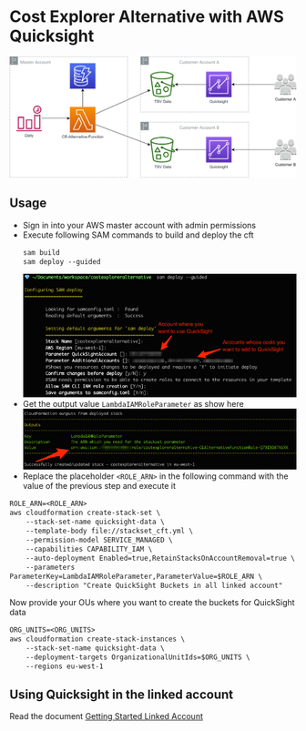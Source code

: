 # Cost Explorer Alternative with AWS Quicksight

![arc](./images/CE-Alternative.jpg)
## Usage
* Sign in into your AWS master account with admin permissions
* Execute following SAM commands to build and deploy the cft
    ```
    sam build
    sam deploy --guided
    ```
    ![Execution example of sam deploy guided](./images/sam_deploy.png)    
* Get the output value `LambdaIAMRoleParameter` as show here
![Output section of the deployed cft](./images/cft_output.png)
* Replace the placeholder `<ROLE_ARN>` in the following command with the value of the previous step and execute it 
```
ROLE_ARN=<ROLE_ARN>
aws cloudformation create-stack-set \
    --stack-set-name quicksight-data \
    --template-body file://stackset_cft.yml \
    --permission-model SERVICE_MANAGED \
    --capabilities CAPABILITY_IAM \
    --auto-deployment Enabled=true,RetainStacksOnAccountRemoval=true \
    --parameters ParameterKey=LambdaIAMRoleParameter,ParameterValue=$ROLE_ARN \
    --description "Create QuickSight Buckets in all linked account"
```
Now provide your OUs where you want to create the buckets for QuickSight data
```
ORG_UNITS=<ORG_UNITS>
aws cloudformation create-stack-instances \
    --stack-set-name quicksight-data \
    --deployment-targets OrganizationalUnitIds=$ORG_UNITS \
    --regions eu-west-1
```


## Using Quicksight in the linked account
Read the document [Getting Started Linked Account](./GettingStartedLinkedAccount.md)

